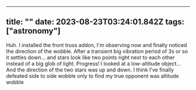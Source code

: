 
---
title: ""
date: 2023-08-23T03:24:01.842Z
tags: ["astronomy"]
---

Huh. I installed the front truss addon, I'm observing now and finally noticed the direction of the wobble. After a transient big vibration period of 3s or so it settles down... and stars look like two points right next to each other instead of a big glob of light. Progress! I looked at a low-altitude object... And the direction of the two stars was up and down. I think I've finally defeated side to side wobble only to find my true opponent was altitude wobble

